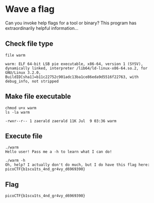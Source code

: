 # Wave a flag

Can you invoke help flags for a tool or binary? This program has extraordinarily helpful information...

## Check file type

```
file warm

warm: ELF 64-bit LSB pie executable, x86-64, version 1 (SYSV), dynamically linked, interpreter /lib64/ld-linux-x86-64.so.2, for GNU/Linux 3.2.0, BuildID[sha1]=b11c22752c901adc13ba1ce86eda9d5516f22763, with debug_info, not stripped
```

## Make file executable

```
chmod u+x warm
ls -la warm

-rwxr--r-- 1 zaerald zaerald 11K Jul  9 03:36 warm
```

## Execute file

```
./warm
Hello user! Pass me a -h to learn what I can do!

./warm -h
Oh, help? I actually don't do much, but I do have this flag here: picoCTF{b1scu1ts_4nd_gr4vy_d6969390}
```

## Flag
```
picoCTF{b1scu1ts_4nd_gr4vy_d6969390}
```

